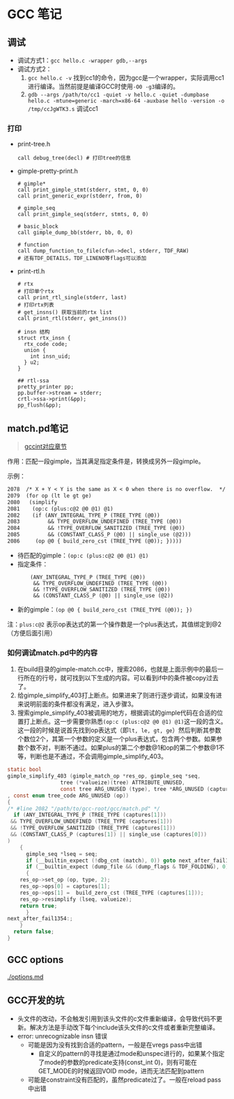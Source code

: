 # GCC 笔记

## 调试

- 调试方式1：`gcc hello.c -wrapper gdb,--args`
- 调试方式2：
  1. `gcc hello.c -v` 找到cc1的命令，因为gcc是一个wrapper，实际调用cc1进行编译。当然前提是编译GCC时使用`-O0 -g3`编译的。
  2. `gdb --args /path/to/cc1 -quiet -v hello.c -quiet -dumpbase hello.c -mtune=generic -march=x86-64 -auxbase hello -version -o /tmp/ccJgWTK3.s` 调试cc1

### 打印

- print-tree.h

  ```
  call debug_tree(decl) # 打印tree的信息
  ```

- gimple-pretty-print.h

  ```
  # gimple*
  call print_gimple_stmt(stderr, stmt, 0, 0)
  call print_generic_expr(stderr, from, 0)
  
  # gimple_seq
  call print_gimple_seq(stderr, stmts, 0, 0)
  
  # basic_block
  call gimple_dump_bb(stderr, bb, 0, 0)
  
  # function
  call dump_function_to_file(cfun->decl, stderr, TDF_RAW)
  # 还有TDF_DETAILS，TDF_LINENO等flags可以添加
  ```

- print-rtl.h

  ```
  # rtx
  # 打印单个rtx
  call print_rtl_single(stderr, last)
  # 打印rtx列表
  # get_insns() 获取当前的rtx list
  call print_rtl(stderr, get_insns())
  
  # insn 结构
  struct rtx_insn {
    rtx_code code;
    union {
      int insn_uid;
    } u2;
  }
  
  ## rtl-ssa
  pretty_printer pp;
  pp.buffer->stream = stderr;
  crtl->ssa->print(&pp);
  pp_flush(&pp);
  ```


## match.pd笔记

> [gccint对应章节](https://gcc.gnu.org/onlinedocs/gccint/Match-and-Simplify.html)

作用：匹配一段gimple，当其满足指定条件是，转换成另外一段gimple。

示例：

```txt
2078  /* X + Y < Y is the same as X < 0 when there is no overflow.  */
2079  (for op (lt le gt ge)
2080   (simplify
2081    (op:c (plus:c@2 @0 @1) @1)
2082    (if (ANY_INTEGRAL_TYPE_P (TREE_TYPE (@0))
2083         && TYPE_OVERFLOW_UNDEFINED (TREE_TYPE (@0))
2084         && !TYPE_OVERFLOW_SANITIZED (TREE_TYPE (@0))
2085         && (CONSTANT_CLASS_P (@0) || single_use (@2)))
2086     (op @0 { build_zero_cst (TREE_TYPE (@0)); }))))
```

- 待匹配的gimple：`(op:c (plus:c@2 @0 @1) @1)`
- 指定条件：
	```
		(ANY_INTEGRAL_TYPE_P (TREE_TYPE (@0))
		 && TYPE_OVERFLOW_UNDEFINED (TREE_TYPE (@0))
		 && !TYPE_OVERFLOW_SANITIZED (TREE_TYPE (@0))
		 && (CONSTANT_CLASS_P (@0) || single_use (@2))
	```
- 新的gimple：`(op @0 { build_zero_cst (TREE_TYPE (@0)); })`

注：`plus:c@2` 表示op表达式的第一个操作数是一个plus表达式，其值绑定到@2（方便后面引用）

### 如何调试match.pd中的内容

1. 在build目录的gimple-match.cc中，搜索2086，也就是上面示例中的最后一行所在的行号，就可找到以下生成的内容。可以看到if中的条件被copy过去了。
2. 给gimple_simplify_403打上断点。如果进来了则进行逐步调试，如果没有进来说明前面的条件都没有满足，进入步骤3。
3. 搜索gimple_simplify_403被调用的地方，根据调试的gimple代码在合适的位置打上断点。这一步需要你熟悉`(op:c (plus:c@2 @0 @1) @1)`这一段的含义。这一段的时候是说首先找到op表达式（即`lt, le, gt, ge`）然后判断其参数个数位2个，其第一个参数的定义是一个plus表达式，包含两个参数。如果参数个数不对，判断不通过。如果plus的第二个参数@1和op的第二个参数@1不等，判断也是不通过，不会调用gimple_simplify_403。

```c
static bool
gimple_simplify_403 (gimple_match_op *res_op, gimple_seq *seq,
                 tree (*valueize)(tree) ATTRIBUTE_UNUSED,
                 const tree ARG_UNUSED (type), tree *ARG_UNUSED (captures)
, const enum tree_code ARG_UNUSED (op))
{
/* #line 2082 "/path/to/gcc-root/gcc/match.pd" */
  if (ANY_INTEGRAL_TYPE_P (TREE_TYPE (captures[1]))
 && TYPE_OVERFLOW_UNDEFINED (TREE_TYPE (captures[1]))
 && !TYPE_OVERFLOW_SANITIZED (TREE_TYPE (captures[1]))
 && (CONSTANT_CLASS_P (captures[1]) || single_use (captures[0]))
)
    {
      gimple_seq *lseq = seq;
      if (__builtin_expect (!dbg_cnt (match), 0)) goto next_after_fail1354;
      if (__builtin_expect (dump_file && (dump_flags & TDF_FOLDING), 0)) fprintf (dump_file, "Applying pattern %s:%d, %s:%d\n", "match.pd", 2086, __FILE__, __LINE__);
      {
	res_op->set_op (op, type, 2);
	res_op->ops[0] = captures[1];
	res_op->ops[1] =  build_zero_cst (TREE_TYPE (captures[1]));
	res_op->resimplify (lseq, valueize);
	return true;
      }
next_after_fail1354:;
    }
  return false;
}
```

## GCC options

[./options.md](./options.md)

## GCC开发的坑

- 头文件的改动，不会触发引用到该头文件的c文件重新编译，会导致代码不更新。解决方法是手动改下每个include该头文件的c文件或者重新完整编译。
- error: unrecognizable insn 错误
  - 可能是因为没有找到合适的pattern，一般是在vregs pass中出错
    - 自定义的pattern的寻找是通过mode和unspec进行的，如果某个指定了mode的参数的predicate支持(const_int 0)，则有可能在GET_MODE的时候返回VOID mode，进而无法匹配到pattern
  - 可能是constraint没有匹配的，虽然predicate过了。一般在reload pass中出错
